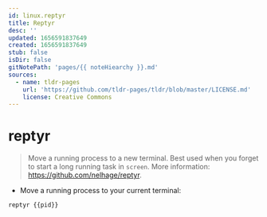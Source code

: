 ```yaml
---
id: linux.reptyr
title: Reptyr
desc: ''
updated: 1656591837649
created: 1656591837649
stub: false
isDir: false
gitNotePath: 'pages/{{ noteHiearchy }}.md'
sources:
  - name: tldr-pages
    url: 'https://github.com/tldr-pages/tldr/blob/master/LICENSE.md'
    license: Creative Commons
---
```

# reptyr

> Move a running process to a new terminal.
> Best used when you forget to start a long running task in `screen`.
> More information: <https://github.com/nelhage/reptyr>.

- Move a running process to your current terminal:

`reptyr {{pid}}`

